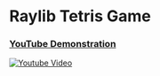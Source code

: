 <h1>Raylib Tetris Game</h1>

### [YouTube Demonstration](https://www.youtube.com/watch?v=Wej7pH91jE4)
[![Youtube Video](https://img.youtube.com/vi/Wej7pH91jE4/0.jpg)](https://www.youtube.com/watch?v=Wej7pH91jE4)
